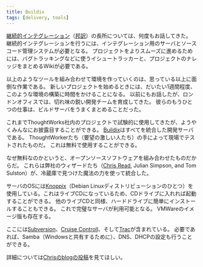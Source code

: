 ```yaml
---
title: Buildix
tags: [delivery, tools]
---
```




[継続的インテグレーション](https://martinfowler.com/articles/continuousIntegration.html)（[邦訳](http://www.objectclub.jp/community/XP-jp/xp_relate/cont-j)）の長所については、何度もお話してきた。
継続的インテグレーションを行うには、インテグレーション用のサーバとソースコード管理システムが必要となる。
プロジェクトをよりスムーズに進めるためには、バグトラッキングなどに使うイシュートラッカーと、プロジェクトのナレッジをまとめるWikiが必要である。



以上のようなツールを組み合わせて環境を作っていくのは、思っている以上に面倒な作業である。
新しいプロジェクトを始めるときには、だいたい1週間程度、このような環境の構築に時間をかけることになる。
以前にもお話したが、ロンドンオフィスでは、切れ味の鋭い開発チームを育成してきた。
彼らのもうひとつの仕事は、ビルドサーバをうまくまとめることだった。



これまでThoughtWorks社内のプロジェクトで試験的に使用してきたが、ようやくみんなにお披露目することができる。
[Buildix](http://buildix.thoughtworks.com/)はすべてを統合した開発サーバである。
ThoughtWorkerたち（要望の激しい人たち）の手によって現場でテストされたものだ。
これは無料で使用することができる。



なぜ無料なのかというと、オープンソースソフトウェアを組み合わせたものだからだ。
これらは弊社のウィザードたち（[Chris Read](http://www.chris-read.net/), Julian Simpson, and Tom Sulston）が、冷蔵庫で見つけた魔法の力を使って統合した。



サーバのOSには[Knoppix](http://www.knoppix.org/)（Debian Linuxディストリビューションのひとつ）を使用している。これはライブCDになっているため、CDドライブに入れれば起動することができる。
他のライブCDと同様、ハードドライブに簡単にインストールすることもできる。
これで完璧なサーバが利用可能となる。
VMWareのイメージ版も存在する。



ここには[Subversion](http://subversion.tigris.org/)、[Cruise Controll](http://cruisecontrol.sourceforge.net/)、そして[Trac](http://projects.edgewall.com/trac/)が含まれている。
必要であれば、Samba（Windowsと共有するために）、DNS、DHCPの設定も行うことができる。



詳細については[Chrisのblogの投稿](http://www.chris-read.net/?p=8)を見てほしい。
